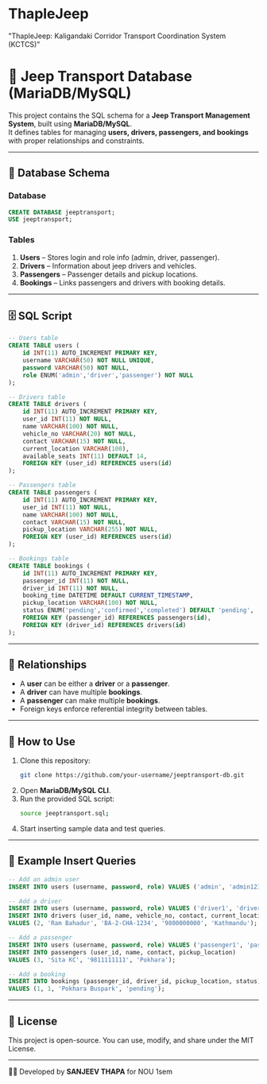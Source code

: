 # ThapleJeep
"ThapleJeep: Kaligandaki Corridor Transport Coordination System (KCTCS)"


# 🚙 Jeep Transport Database (MariaDB/MySQL)

This project contains the SQL schema for a **Jeep Transport Management System**, built using **MariaDB/MySQL**.  
It defines tables for managing **users, drivers, passengers, and bookings** with proper relationships and constraints.  

---

## 📂 Database Schema

### Database
```sql
CREATE DATABASE jeeptransport;
USE jeeptransport;
```

### Tables
1. **Users** – Stores login and role info (admin, driver, passenger).  
2. **Drivers** – Information about jeep drivers and vehicles.  
3. **Passengers** – Passenger details and pickup locations.  
4. **Bookings** – Links passengers and drivers with booking details.  

---

## 🗄️ SQL Script

```sql
-- Users table
CREATE TABLE users (
    id INT(11) AUTO_INCREMENT PRIMARY KEY,
    username VARCHAR(50) NOT NULL UNIQUE,
    password VARCHAR(50) NOT NULL,
    role ENUM('admin','driver','passenger') NOT NULL
);

-- Drivers table
CREATE TABLE drivers (
    id INT(11) AUTO_INCREMENT PRIMARY KEY,
    user_id INT(11) NOT NULL,
    name VARCHAR(100) NOT NULL,
    vehicle_no VARCHAR(20) NOT NULL,
    contact VARCHAR(15) NOT NULL,
    current_location VARCHAR(100),
    available_seats INT(11) DEFAULT 14,
    FOREIGN KEY (user_id) REFERENCES users(id)
);

-- Passengers table
CREATE TABLE passengers (
    id INT(11) AUTO_INCREMENT PRIMARY KEY,
    user_id INT(11) NOT NULL,
    name VARCHAR(100) NOT NULL,
    contact VARCHAR(15) NOT NULL,
    pickup_location VARCHAR(255) NOT NULL,
    FOREIGN KEY (user_id) REFERENCES users(id)
);

-- Bookings table
CREATE TABLE bookings (
    id INT(11) AUTO_INCREMENT PRIMARY KEY,
    passenger_id INT(11) NOT NULL,
    driver_id INT(11) NOT NULL,
    booking_time DATETIME DEFAULT CURRENT_TIMESTAMP,
    pickup_location VARCHAR(100) NOT NULL,
    status ENUM('pending','confirmed','completed') DEFAULT 'pending',
    FOREIGN KEY (passenger_id) REFERENCES passengers(id),
    FOREIGN KEY (driver_id) REFERENCES drivers(id)
);
```

---

## 🔑 Relationships

- A **user** can be either a **driver** or a **passenger**.  
- A **driver** can have multiple **bookings**.  
- A **passenger** can make multiple **bookings**.  
- Foreign keys enforce referential integrity between tables.  

---

## 🚀 How to Use

1. Clone this repository:
   ```bash
   git clone https://github.com/your-username/jeeptransport-db.git
   ```
2. Open **MariaDB/MySQL CLI**.  
3. Run the provided SQL script:
   ```bash
   source jeeptransport.sql;
   ```
4. Start inserting sample data and test queries.  

---

## 📌 Example Insert Queries

```sql
-- Add an admin user
INSERT INTO users (username, password, role) VALUES ('admin', 'admin123', 'admin');

-- Add a driver
INSERT INTO users (username, password, role) VALUES ('driver1', 'driverpass', 'driver');
INSERT INTO drivers (user_id, name, vehicle_no, contact, current_location) 
VALUES (2, 'Ram Bahadur', 'BA-2-CHA-1234', '9800000000', 'Kathmandu');

-- Add a passenger
INSERT INTO users (username, password, role) VALUES ('passenger1', 'passpass', 'passenger');
INSERT INTO passengers (user_id, name, contact, pickup_location) 
VALUES (3, 'Sita KC', '9811111111', 'Pokhara');

-- Add a booking
INSERT INTO bookings (passenger_id, driver_id, pickup_location, status) 
VALUES (1, 1, 'Pokhara Buspark', 'pending');
```

---

## 📖 License
This project is open-source. You can use, modify, and share under the MIT License.

---

👨‍💻 Developed by **SANJEEV THAPA** for NOU 1sem 










